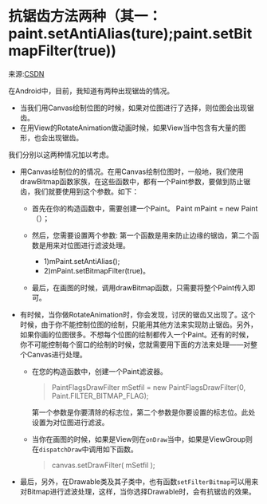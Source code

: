 # 抗锯齿方法两种（其一：paint.setAntiAlias(ture);paint.setBitmapFilter(true))

来源:[CSDN](http://blog.csdn.net/yixinyouni1314/article/details/7774164)

在Android中，目前，我知道有两种出现锯齿的情况。 

* 当我们用Canvas绘制位图的时候，如果对位图进行了选择，则位图会出现锯齿。 
* 在用View的RotateAnimation做动画时候，如果View当中包含有大量的图形，也会出现锯齿。

我们分别以这两种情况加以考虑。

* 用Canvas绘制位的的情况。在用Canvas绘制位图时，一般地，我们使用drawBitmap函数家族，在这些函数中，都有一个Paint参数，要做到防止锯齿，我们就要使用到这个参数。如下：
   * 首先在你的构造函数中，需要创建一个Paint。 Paint mPaint = new Paint（）； 
   * 然后，您需要设置两个参数: 第一个函数是用来防止边缘的锯齿，第二个函数是用来对位图进行滤波处理。
      * 1)mPaint.setAntiAlias(); 
      * 2)mPaint.setBitmapFilter(true)。
   
   * 最后，在画图的时候，调用drawBitmap函数，只需要将整个Paint传入即可。 

* 有时候，当你做RotateAnimation时，你会发现，讨厌的锯齿又出现了。这个时候，由于你不能控制位图的绘制，只能用其他方法来实现防止锯齿。另外，如果你画的位图很多。不想每个位图的绘制都传入一个Paint。还有的时候，你不可能控制每个窗口的绘制的时候，您就需要用下面的方法来处理——对整个Canvas进行处理。 

   * 在您的构造函数中，创建一个Paint滤波器。
    
     > PaintFlagsDrawFilter mSetfil = new PaintFlagsDrawFilter(0, Paint.FILTER_BITMAP_FLAG);
     
     第一个参数是你要清除的标志位，第二个参数是你要设置的标志位。此处设置为对位图进行滤波。 
     
   * 当你在画图的时候，如果是View则在`onDraw`当中，如果是ViewGroup则在`dispatchDraw`中调用如下函数。 
   
      > canvas.setDrawFilter( mSetfil );

* 最后，另外，在Drawable类及其子类中，也有函数`setFilterBitmap`可以用来对Bitmap进行滤波处理，这样，当你选择Drawable时，会有抗锯齿的效果。